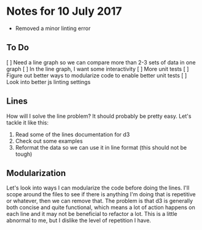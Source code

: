 # Notes for 10 July 2017

- Removed a minor linting error

## To Do

 [ ] Need a line graph so we can compare more than 2-3 sets of data in one graph
 [ ] In the line graph, I want some interactivity
 [ ] More unit tests
 [ ] Figure out better ways to modularize code to enable better unit tests
 [ ] Look into better js linting settings


## Lines

How will I solve the line problem?  It should probably be pretty easy.  Let's tackle it like this:

1. Read some of the lines documentation for d3
2. Check out some examples
3. Reformat the data so we can use it in line format (this should not be tough)

## Modularization

Let's look into ways I can modularize the code before doing the lines.  I'll scope around the files to see if there is anything I'm doing that is repetitive or whatever, then we can remove that.  The problem is that d3 is generally both concise and quite functional, which means a lot of action happens on each line and it may not be beneficial to refactor a lot.  This is a little abnormal to me, but I dislike the level of repetition I have.
